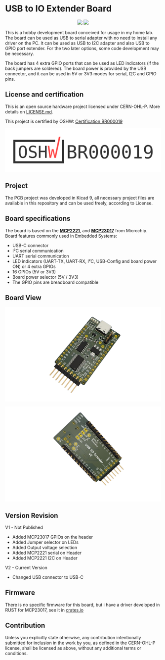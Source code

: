 # USB to IO Extender Board

<p align=center>
 <a href="https://github.com/Thiapalm/usbioextender"><img src="https://img.shields.io/badge/RELEASED-V2-green"></a>
 <a href="https://ohwr.org/project/cernohl/-/wikis/Documents/CERN-OHL-version-2"><img src="https://img.shields.io/badge/License-CERN%20OHL%20P-orange"></a>
</p>

This is a hobby development board conceived for usage in my home lab. The board can be used as USB to serial adapter with no need to install any driver on the PC. It can be used as USB to I2C adapter and also USB to GPIO port extender. For the two later options, some code development may be necessary.  

The board has 4 extra GPIO ports that can be used as LED indicators (if the back jumpers are soldered). The board power is provided by the USB connector, and it can be used in 5V or 3V3 modes for serial, I2C and GPIO pins. 


## License and certification

This is an open source hardware project licensed under CERN-OHL-P. More details on [LICENSE.md](./LICENSE.md).  

This project is certified by OSHW: [Certification BR000019](https://certification.oshwa.org/br000019.html)

![BR000019](Images/certification-mark-BR000019-wide.png)

## Project

The PCB project was developed in Kicad 9, all necessary project files are available in this repository and can be used freely, according to License.

## Board specifications

The board is based on the [**MCP2221**](https://www.microchip.com/en-us/product/MCP2221), and [**MCP23017**](https://www.microchip.com/en-us/product/MCP23017) from Microchip.  
Board features commonly used in Embedded Systems:
- USB-C connector
- I²C serial communication
- UART serial communication
- LED indicators (UART-TX, UART-RX, I²C, USB-Config and board power ON) or 4 extra GPIOs
- 16 GPIOs (5V or 3V3)
- Board power selector (5V / 3V3)
- The GPIO pins are breadboard compatible

## Board View 

![Front](Images/IOExtender_front.png)

![Back](Images/IOExtender_back.png)
  

## Version Revision

V1 - Not Published  
   - Added MCP23017 GPIOs on the header  
   - Added Jumper selector on LEDs  
   - Added Output voltage selection  
   - Added MCP2221 serial on Header  
   - Added MCP2221 I2C on Header   

V2 - Current Version
   - Changed USB connector to USB-C


## Firmware

There is no specific firmware for this board, but i have a driver developed in RUST for MCP23017, see it in [crates.io](https://crates.io/crates/mcp23017-tp)

## Contribution

Unless you explicitly state otherwise, any contribution intentionally submitted for inclusion in the work by you, as defined in the CERN-OHL-P license, shall be licensed as above, without any additional terms or conditions.
